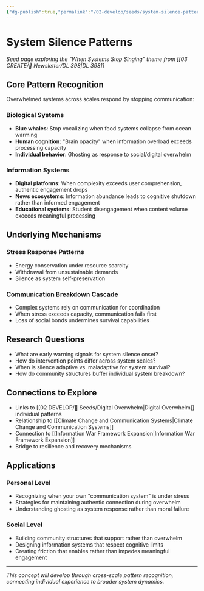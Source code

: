 ```yaml
---
{"dg-publish":true,"permalink":"/02-develop/seeds/system-silence-patterns/","title":"System Silence Patterns","tags":["systems-thinking","communication-breakdown","environmental-stress","cognitive-overload"],"created":"2025-08-02","updated":"2025-08-02"}
---
```



# System Silence Patterns

*Seed page exploring the "When Systems Stop Singing" theme from [[03 CREATE/📧 Newsletter/DL 398\|DL 398]]*

## Core Pattern Recognition

Overwhelmed systems across scales respond by stopping communication:

### **Biological Systems**
- **Blue whales**: Stop vocalizing when food systems collapse from ocean warming
- **Human cognition**: "Brain opacity" when information overload exceeds processing capacity
- **Individual behavior**: Ghosting as response to social/digital overwhelm

### **Information Systems**
- **Digital platforms**: When complexity exceeds user comprehension, authentic engagement drops
- **News ecosystems**: Information abundance leads to cognitive shutdown rather than informed engagement
- **Educational systems**: Student disengagement when content volume exceeds meaningful processing

## Underlying Mechanisms

### **Stress Response Patterns**
- Energy conservation under resource scarcity
- Withdrawal from unsustainable demands
- Silence as system self-preservation

### **Communication Breakdown Cascade**
- Complex systems rely on communication for coordination
- When stress exceeds capacity, communication fails first
- Loss of social bonds undermines survival capabilities

## Research Questions

- What are early warning signals for system silence onset?
- How do intervention points differ across system scales?
- When is silence adaptive vs. maladaptive for system survival?
- How do community structures buffer individual system breakdown?

## Connections to Explore

- Links to [[02 DEVELOP/🌱 Seeds/Digital Overwhelm\|Digital Overwhelm]] individual patterns
- Relationship to [[Climate Change and Communication Systems\|Climate Change and Communication Systems]]
- Connection to [[Information War Framework Expansion\|Information War Framework Expansion]]
- Bridge to resilience and recovery mechanisms

## Applications

### **Personal Level**
- Recognizing when your own "communication system" is under stress
- Strategies for maintaining authentic connection during overwhelm
- Understanding ghosting as system response rather than moral failure

### **Social Level**
- Building community structures that support rather than overwhelm
- Designing information systems that respect cognitive limits
- Creating friction that enables rather than impedes meaningful engagement

---

*This concept will develop through cross-scale pattern recognition, connecting individual experience to broader system dynamics.*
